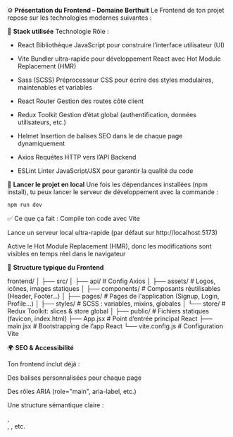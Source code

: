⚙️ **Présentation du Frontend – Domaine Berthuit**
Le Frontend de ton projet repose sur les technologies modernes suivantes :

🧱 **Stack utilisée**
Technologie Rôle :

- React Bibliothèque JavaScript pour construire l’interface utilisateur (UI)

- Vite Bundler ultra-rapide pour développement React avec Hot Module Replacement (HMR)

- Sass (SCSS) Préprocesseur CSS pour écrire des styles modulaires, maintenables et variables

- React Router Gestion des routes côté client

- Redux Toolkit Gestion d’état global (authentification, données utilisateurs, etc.)

- Helmet Insertion de balises SEO dans le <head> de chaque page dynamiquement

- Axios Requêtes HTTP vers l’API Backend

- ESLint Linter JavaScript/JSX pour garantir la qualité du code

🚀 **Lancer le projet en local**
Une fois les dépendances installées (npm install), tu peux lancer le serveur de développement avec la commande :

```bash
npm run dev
```

✅ Ce que ça fait :
Compile ton code avec Vite

Lance un serveur local ultra-rapide (par défaut sur http://localhost:5173)

Active le Hot Module Replacement (HMR), donc les modifications sont visibles en temps réel dans le navigateur

📁 **Structure typique du Frontend**

frontend/
│
├── src/
│ ├── api/ # Config Axios
│ ├── assets/ # Logos, icônes, images statiques
│ ├── components/ # Composants réutilisables (Header, Footer…)
│ ├── pages/ # Pages de l'application (Signup, Login, Profile…)
│ ├── styles/ # SCSS : variables, mixins, globales
│ └── store/ # Redux Toolkit: slices & store global
│
├── public/ # Fichiers statiques (favicon, index.html)
├── App.jsx # Point d’entrée principal React
├── main.jsx # Bootstrapping de l’app React
└── vite.config.js # Configuration Vite

🌍 **SEO & Accessibilité**

Ton frontend inclut déjà :

Des balises <Helmet> personnalisées pour chaque page

Des rôles ARIA (role="main", aria-label, etc.)

Une structure sémantique claire : <main>, <section>, <label>, etc.
